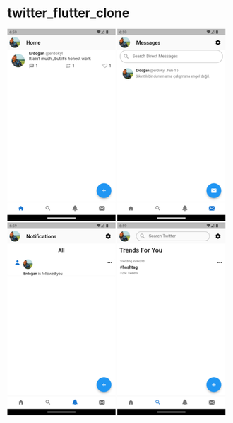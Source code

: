 # twitter_flutter_clone


<img src="./github/home.png" alt="Home" width="245">
<img src="./github/message.png" alt="Message" width="245">

<img src="./github/notification.png" alt="Notification" width="245">
<img src="./github/search.png" alt="Search" width="245">

